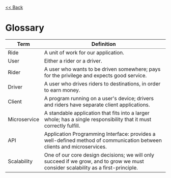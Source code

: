 [<< Back](/README.md)

# Glossary

<table cellspacing="0" cellpadding="6" rules="groups">
  <thead>
    <tr>
      <th scope="col">Term</th>
      <th scope="col">Definition</th>
    </tr>
  </thead>

  <tbody>
    <tr>
      <td>Ride</td>
      <td>A unit of work for our application.</td>
    </tr>
    <tr>
      <td>User</td>
      <td>Either a rider or a driver.</td>
    </tr>
    <tr>
      <td>Rider</td>
      <td>A user who wants to be driven somewhere; pays for the privilege and expects good service.</td>
    </tr>
    <tr>
      <td>Driver</td>
      <td>A user who drives riders to destinations, in order to earn money.</td>
    </tr>
    <tr>
      <td>Client</td>
      <td>A program running on a user's device; drivers and riders have separate client applications.</td>
    </tr>
    <tr>
      <td>Microservice</td>
      <td>A standable application that fits into a larger whole; has a single responsibility that it must correctly fulfill.</td>
    </tr>
    <tr>
      <td>API</td>
      <td>Application Programming Interface: provides a well-defined method of communication between clients and microservices.</td>
    </tr>
    <tr>
      <td>Scalability</td>
      <td>One of our core design decisions; we will only succeed if we grow, and to grow we must consider scalability as a first-principle.</td>
    </tr>
  </tbody>
</table>
